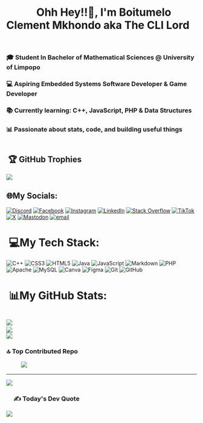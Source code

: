 #     &nbsp;&nbsp;&nbsp;&nbsp;&nbsp; &nbsp;&nbsp;&nbsp;&nbsp;&nbsp; Ohh Hey!!👋, I'm Boitumelo Clement Mkhondo aka The CLI Lord<br><br>
### 🎓 Student In Bachelor of Mathematical Sciences @ University of Limpopo  <br>
### 💻 Aspiring Embedded Systems Software Developer & Game Developer <br>
### 📚 Currently learning: C++, JavaScript, PHP & Data Structures  <br>
### 📊 Passionate about stats, code, and building useful things  <br><br>

## &nbsp;🏆 GitHub Trophies
![](https://github-profile-trophy.vercel.app/?username=boitumelo-09&theme=tokyonight&no-frame=true&no-bg=false&margin-w=4)
## 🌐My Socials:
[![Discord](https://img.shields.io/badge/Discord-%237289DA.svg?logo=discord&logoColor=white)](https://discord.gg/https://discord.gg/3YeX85Y7Np) [![Facebook](https://img.shields.io/badge/Facebook-%231877F2.svg?logo=Facebook&logoColor=white)](https://facebook.com/@belmire.dub) [![Instagram](https://img.shields.io/badge/Instagram-%23E4405F.svg?logo=Instagram&logoColor=white)](https://instagram.com/@belmire.dub) [![LinkedIn](https://img.shields.io/badge/LinkedIn-%230077B5.svg?logo=linkedin&logoColor=white)](https://linkedin.com/in/boitumelo-mkhondo-000a23312) [![Stack Overflow](https://img.shields.io/badge/-Stackoverflow-FE7A16?logo=stack-overflow&logoColor=white)](https://stackoverflow.com/users/26837495) [![TikTok](https://img.shields.io/badge/TikTok-%23000000.svg?logo=TikTok&logoColor=white)](https://tiktok.com/@@boitumelotech) [![X](https://img.shields.io/badge/X-black.svg?logo=X&logoColor=white)](https://x.com/@belmiredubby) [![Mastodon](https://img.shields.io/badge/-MASTODON-%232B90D9?logo=mastodon&logoColor=white)](https://mastodon.social/@boitech) [![email](https://img.shields.io/badge/Email-D14836?logo=gmail&logoColor=white)](mailto:belmiredub4@gmail.com) 

# &nbsp;💻My Tech Stack:
![C++](https://img.shields.io/badge/c++-%2300599C.svg?style=for-the-badge&logo=c%2B%2B&logoColor=white) ![CSS3](https://img.shields.io/badge/css3-%231572B6.svg?style=for-the-badge&logo=css3&logoColor=white) ![HTML5](https://img.shields.io/badge/html5-%23E34F26.svg?style=for-the-badge&logo=html5&logoColor=white) ![Java](https://img.shields.io/badge/java-%23ED8B00.svg?style=for-the-badge&logo=openjdk&logoColor=white) ![JavaScript](https://img.shields.io/badge/javascript-%23323330.svg?style=for-the-badge&logo=javascript&logoColor=%23F7DF1E) ![Markdown](https://img.shields.io/badge/markdown-%23000000.svg?style=for-the-badge&logo=markdown&logoColor=white) ![PHP](https://img.shields.io/badge/php-%23777BB4.svg?style=for-the-badge&logo=php&logoColor=white) ![Apache](https://img.shields.io/badge/apache-%23D42029.svg?style=for-the-badge&logo=apache&logoColor=white) ![MySQL](https://img.shields.io/badge/mysql-4479A1.svg?style=for-the-badge&logo=mysql&logoColor=white) ![Canva](https://img.shields.io/badge/Canva-%2300C4CC.svg?style=for-the-badge&logo=Canva&logoColor=white) ![Figma](https://img.shields.io/badge/figma-%23F24E1E.svg?style=for-the-badge&logo=figma&logoColor=white) ![Git](https://img.shields.io/badge/git-%23F05033.svg?style=for-the-badge&logo=git&logoColor=white) ![GitHub](https://img.shields.io/badge/github-%23121011.svg?style=for-the-badge&logo=github&logoColor=white)
# &nbsp;📊My GitHub Stats:
<br>![](https://github-readme-stats.vercel.app/api?username=boitumelo-09&theme=tokyonight&hide_border=false&include_all_commits=false&count_private=false)&nbsp;&nbsp;&nbsp;&nbsp;&nbsp;&nbsp;&nbsp;<br>
![](https://nirzak-streak-stats.vercel.app/?user=boitumelo-09&theme=tokyonight&hide_border=false)<br/>
 ![](https://github-readme-stats.vercel.app/api/top-langs/?username=boitumelo-09&theme=tokyonight&hide_border=false&include_all_commits=false&count_private=false&layout=compact)





### 🔝 Top Contributed Repo
&nbsp;&nbsp;&nbsp;&nbsp;&nbsp;&nbsp;&nbsp;&nbsp;&nbsp;&nbsp;![](https://github-contributor-stats.vercel.app/api?username=boitumelo-09&limit=5&theme=tokyonight&combine_all_yearly_contributions=true)

---
[![](https://visitcount.itsvg.in/api?id=boitumelo-09&icon=9&color=5)](https://visitcount.itsvg.in)
### &nbsp;&nbsp;&nbsp;&nbsp;&nbsp;✍️ Today's Dev Quote
![](https://quotes-github-readme.vercel.app/api?type=horizontal&theme=tokyonight)
<!-- Proudly created with GPRM ( https://gprm.itsvg.in ) -->
